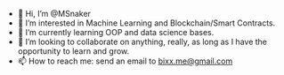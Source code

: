 - 👋 Hi, I’m @MSnaker
- 👀 I’m interested in Machine Learning and Blockchain/Smart Contracts.
- 🌱 I’m currently learning OOP and data science bases.
- 💞️ I’m looking to collaborate on anything, really, as long as I have the opportunity to learn and grow.
- 📫 How to reach me: send an email to bixx.me@gmail.com

<!---
MSnaker/MSnaker is a ✨ special ✨ repository because its `README.md` (this file) appears on your GitHub profile.
You can click the Preview link to take a look at your changes.
--->
